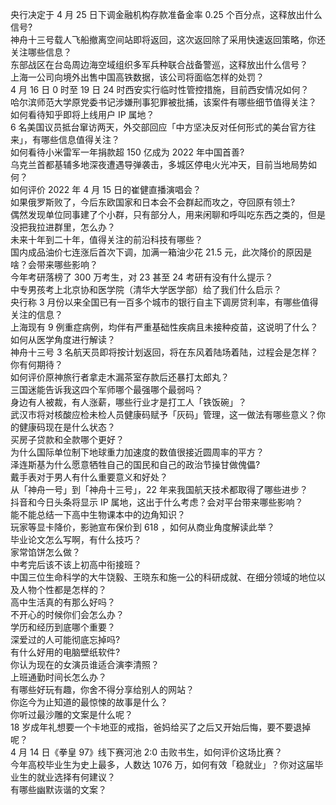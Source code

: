 央行决定于 4 月 25 日下调金融机构存款准备金率 0.25 个百分点，这释放出什么信号?  
神舟十三号载人飞船撤离空间站即将返回，这次返回除了采用快速返回策略，你还关注哪些信息？  
东部战区在台岛周边海空域组织多军兵种联合战备警巡，这释放出什么信号？  
上海一公司向境外出售中国高铁数据，该公司将面临怎样的处罚？  
4 月 16 日 0 时至 19 日 24 时西安实行临时性管控措施，目前西安情况如何？  
哈尔滨师范大学原党委书记涉嫌刑事犯罪被批捕，该案件有哪些细节值得关注？  
如何看待知乎即将上线用户 IP 属地？  
6 名美国议员抵台窜访两天，外交部回应「中方坚决反对任何形式的美台官方往来」，有哪些信息值得关注？  
如何看待小米雷军一年捐款超 150 亿成为 2022 年中国首善?  
乌克兰首都基辅多地深夜遭遇导弹袭击，多城区停电火光冲天，目前当地局势如何？  
如何评价 2022 年 4 月 15 日的崔健直播演唱会？  
如果俄罗斯败了，今后东欧国家和日本会不会群起而攻之，夺回原有领土?  
偶然发现单位同事建了个小群，只有部分人，用来闲聊和呼叫吃东西之类的，但是没把我拉进群里，怎么办？  
未来十年到二十年，值得关注的前沿科技有哪些？  
国内成品油价七连涨后首次下调，加满一箱油少花 21.5 元，此次降价的原因是啥？会带来哪些影响？  
今年考研落榜了 300 万考生，对 23 甚至 24 考研有没有什么提示？  
中专男孩考上北京协和医学院（清华大学医学部）给了我们什么启示？  
央行称 3 月份以来全国已有一百多个城市的银行自主下调房贷利率，有哪些值得关注的信息？  
上海现有 9 例重症病例，均伴有严重基础性疾病且未接种疫苗，这说明了什么？如何从医学角度进行解读？  
神舟十三号 3 名航天员即将按计划返回，将在东风着陆场着陆，过程会是怎样？你有何期待？  
如何评价原神旅行者拿走木漏茶室存款后还暴打太郎丸？  
三国迷能告诉我这四个军师哪个最强哪个最弱吗？  
身边有人被裁，有人涨薪，哪些行业才是打工人「铁饭碗」？  
武汉市将对核酸应检未检人员健康码赋予「灰码」管理，这一做法有哪些意义？你的健康码现在是什么状态？  
买房子贷款和全款哪个更好？  
为什么国际单位制下地球重力加速度的数值很接近圆周率的平方？  
泽连斯基为什么愿意牺牲自己的国民和自己的政治节操甘做傀儡?  
戴手表对于男人有什么重要意义和好处？  
从「神舟一号」到「神舟十三号」，22 年来我国航天技术都取得了哪些进步？  
抖音和今日头条将显示 IP 属地，这出于什么考虑？会对平台带来哪些影响？  
能不能总结一下高中生物课本中的边角知识？  
玩家等显卡降价，影驰宣布保价到 618 ，如何从商业角度解读此举？  
毕业论文怎么写啊，有什么技巧？  
家常馅饼怎么做？  
中考完后该不该上初高中衔接班？  
中国三位生命科学的大牛饶毅、王晓东和施一公的科研成就、在细分领域的地位以及人物个性都是怎样的？  
高中生活真的有那么好吗？  
不开心的时候你们会怎么办？  
学历和经历到底哪个重要？  
深爱过的人可能彻底忘掉吗?  
有什么好用的电脑壁纸软件?  
你认为现在的女演员谁适合演李清照？  
上班通勤时间长怎么办？  
有哪些好玩有趣，你舍不得分享给别人的网站？  
你迄今为止知道的最惊悚的故事是什么？  
你听过最沙雕的文案是什么呢？  
18 岁成年礼想要一个卡地亚的戒指，爸妈给买了之后又开始后悔，要不要退掉呢？  
4 月 14 日《拳皇 97》线下赛河池 2:0 击败书生，如何评价这场比赛？  
今年高校毕业生为史上最多，人数达 1076 万，如何有效「稳就业」？你对这届毕业生的就业选择有何建议？  
有哪些幽默诙谐的文案？  
